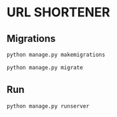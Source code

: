 # URL SHORTENER

## Migrations

   ```sh
   python manage.py makemigrations
   ```

   ```sh
   python manage.py migrate
   ```

## Run

   ```sh
   python manage.py runserver
   ```
